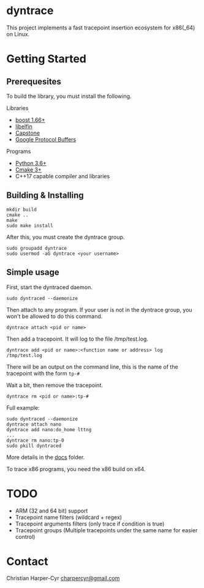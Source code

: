 # dyntrace
This project implements a fast tracepoint insertion ecosystem for x86(_64) on Linux.

# Getting Started
## Prerequesites
To build the library, you must install the following.

Libraries
- [boost 1.66+](http://www.boost.org/users/download/)
- [libelfin](https://github.com/aclements/libelfin)
- [Capstone](http://www.capstone-engine.org/)
- [Google Protocol Buffers](https://developers.google.com/protocol-buffers/)

Programs
- [Python 3.6+](https://www.python.org/downloads/)
- [Cmake 3+](https://cmake.org/download/)
- C++17 capable compiler and libraries

## Building & Installing
```
mkdir build
cmake ..
make
sudo make install
```
After this, you must create the dyntrace group.
```
sudo groupadd dyntrace
sudo usermod -aG dyntrace <your username>
```

## Simple usage
First, start the dyntraced daemon.
```
sudo dyntraced --daemonize
```
Then attach to any program. If your user is not in the dyntrace group, you won't be allowed to do this command.
```
dyntrace attach <pid or name>
```
Then add a tracepoint. It will log to the file /tmp/test.log.
```
dyntrace add <pid or name>:<function name or address> log /tmp/test.log
```
There will be an output on the command line, this is the name of the tracepoint with the form `tp-#`

Wait a bit, then remove the tracepoint.
```
dyntrace rm <pid or name>:tp-#
```

Full example:
```
sudo dyntraced --daemonize
dyntrace attach nano
dyntrace add nano:do_home lttng
...
dyntrace rm nano:tp-0
sudo pkill dyntraced
```
More details in the [docs](docs/) folder.

<aside class="notice">
To trace x86 programs, you need the x86 build on x64.
</aside>

# TODO
- ARM (32 and 64 bit) support
- Tracepoint name filters (wildcard + regex)
- Tracepoint arguments filters (only trace if condition is true)
- Tracepoint groups (Multiple tracepoints under the same name for easier control)

# Contact
Christian Harper-Cyr <charpercyr@gmail.com>
